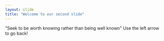 ```yaml
---
layout: slide
title: "Welcome to our second slide"
---
```

"Seek to be worth knowing rather than being well known"
Use the left arrow to go back!
